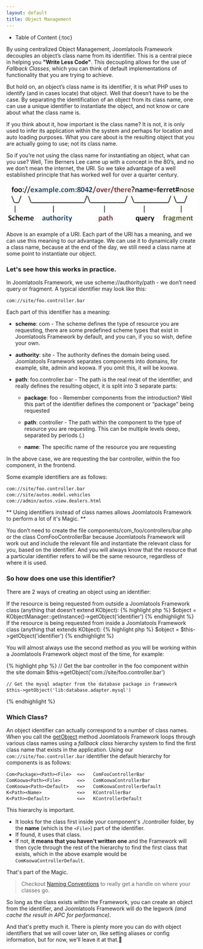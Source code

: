 ```yaml
---
layout: default
title: Object Management
---
```


* Table of Content
{:toc}

By using centralized Object Management, Joomlatools Framework decouples an object’s class name from its identifier. This is a central piece
in helping you **"Write Less Code"**. This decoupling allows for the use of _Fallback Classes_, which you can think of default
implementations of functionality that you are trying to achieve.

But hold on, an object’s class name is its identifier, it is what PHP uses to identify (and in cases locate) that object.
Well that doesn’t have to be the case. By separating the identification of an object from its class name, one can use a
unique identifier to instantiate the object, and not know or care about what the class name is.

If you think about it, how important is the class name? It is not, it is only used to infer its application within the
system and perhaps for location and auto loading purposes. What you care about is the resulting object that you are actually
going to use; not its class name.

So if you’re not using the class name for instantiating an object, what can you use? Well, Tim Berners Lee came up with a
concept in the 80’s, and no we don’t mean the internet, the URI. So we take advantage of a well established principle that
has worked well for over a quarter century.

![URI](/resources/images/uri.jpg)

Above is an example of a URI. Each part of the URI has a meaning, and we can use this meaning to our advantage.
We can use it to dynamically create a class name, because at the end of the day, we still need a class name at some point
to instantiate our object.

### Let's see how this works in practice.

In Joomlatools Framework, we use scheme://authority/path - we don’t need query or fragment. A typical identifier may look like this:

	com://site/foo.controller.bar

Each part of this identifier has a meaning:

* **scheme**: com - The scheme defines the type of resource you are requesting, there are some predefined scheme types that
exist in Joomlatools Framework by default, and you can, if you so wish, define your own.

* **authority**: site - The authority defines the domain being used. Joomlatools Framework separates components into domains, for example,
site, admin and koowa. If you omit this, it will be koowa.

* **path**: foo.controller.bar - The path is the real meat of the identifier, and really defines the resulting object,
it is split into 3 separate parts:

  * **package**: foo - Remember components from the introduction? Well this part of the identifier defines the component
  or “package” being requested

  * **path**: controller - The path within the component to the type of resource you are requesting. This can be multiple
  levels deep, separated by periods (.)

  * **name**: The specific name of the resource you are requesting

In the above case, we are requesting the bar controller, within the foo component, in the frontend.

Some example identifiers are as follows:

	com://site/foo.controller.bar
	com://site/autos.model.vehicles
	com://admin/autos.view.dealers.html

** Using identifiers instead of class names allows Joomlatools Framework to perform a lot of it's Magic. **

You don’t need to create the file components/com_foo/controllers/bar.php or the class ComFooControllerBar because Joomlatools Framework will work out and include the relevant file and instantiate the relevant class for you, based on the identifier.
And you will always know that the resource that a particular identifier refers to will be the same resource, regardless of where it is used.

### So how does one use this identifier?

There are 2 ways of creating an object using an identifier:

If the resource is being requested from outside a Joomlatools Framework class (anything that doesn’t extend KObject):
{% highlight php %}
$object = KObjectManager::getInstance()->getObject('identifier')
{% endhighlight %}
If the resource is being requested from inside a Joomlatools Framework class (anything that extends KObject):
{% highlight php %}
$object = $this->getObject('identifier')
{% endhighlight %}

You will almost always use the second method as you will be working within a Joomlatools Framework object most of the time, for example:

{% highlight php %}
	// Get the bar controller in the foo component within the site domain
	$this->getObject('com://site/foo.controller.bar')

	// Get the mysql adapter from the database package in framework
	$this->getObject('lib:database.adapter.mysql')
{% endhighlight %}
### Which Class?

An object identifier can actually correspond to a number of class names. When you call the [getObject](http://api.nooku.org/source-class-KObject.html#_getObject) method Joomlatools Framework loops
through various class names using a _fallback class_ hierarchy system to find the first class name that exists in the application.
Using our `com://site/foo.controller.bar` identifier the default hierarchy for components is as follows:

    Com<Package><Path><File>  <=>   ComFooControllerBar
	ComKoowa<Path><File>	  <=>   ComKoowaControllerBar
	ComKoowa<Path><Default>	  <=>   ComKoowaControllerDefault
	K<Path><Name> 			  <=>   KControllerBar
	K<Path><Default>		  <=>   KControllerDefault

This hierarchy is important.

+ It looks for the class first inside your component's ./controller folder, by the **name** (which is the `<File>`) part of the identifier.
+ If found, it uses that class.
+ If not, **it means that you haven't written one** and the Framework will then cycle through the rest of the hierarchy to find the first class that exists,
which in the above example would be `ComKoowaControllerDefault`.

That's part of the Magic.

>    Checkout [Naming Conventions](naming-conventions.html) to really get a handle on where your classes go.

So long as the class exists within the Framework, you can create an object from the identifier, and Joomlatools Framework will do the
legwork _(and cache the result in APC for performance)_.

And that's pretty much it. There is plenty more you can do with object identifiers that we will cover later on, like setting aliases or
config information, but for now, we'll leave it at that.
